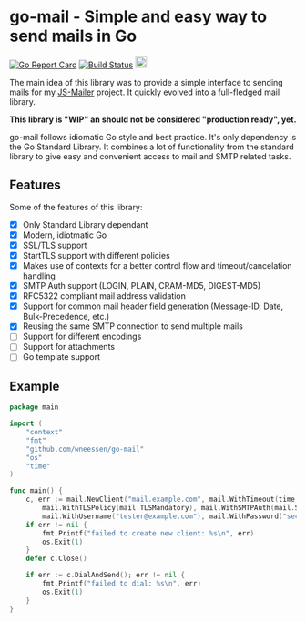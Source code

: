 # go-mail - Simple and easy way to send mails in Go

[![Go Report Card](https://goreportcard.com/badge/github.com/wneessen/go-mail)](https://goreportcard.com/report/github.com/wneessen/go-mail) [![Build Status](https://api.cirrus-ci.com/github/wneessen/go-mail.svg)](https://cirrus-ci.com/github/wneessen/go-mail) <a href="https://ko-fi.com/D1D24V9IX"><img src="https://uploads-ssl.webflow.com/5c14e387dab576fe667689cf/5cbed8a4ae2b88347c06c923_BuyMeACoffee_blue.png" height="20" alt="buy ma a coffee"></a>

The main idea of this library was to provide a simple interface to sending mails for
my [JS-Mailer](https://github.com/wneessen/js-mailer) project. It quickly evolved into a 
full-fledged mail library.

**This library is "WIP" an should not be considered "production ready", yet.**

go-mail follows idiomatic Go style and best practice. It's only dependency is the Go Standard Library.
It combines a lot of functionality from the standard library to give easy and convenient access to
mail and SMTP related tasks.

## Features
Some of the features of this library:
* [X] Only Standard Library dependant
* [X] Modern, idiotmatic Go
* [X] SSL/TLS support
* [X] StartTLS support with different policies
* [X] Makes use of contexts for a better control flow and timeout/cancelation handling
* [X] SMTP Auth support (LOGIN, PLAIN, CRAM-MD5, DIGEST-MD5)
* [X] RFC5322 compliant mail address validation
* [X] Support for common mail header field generation (Message-ID, Date, Bulk-Precedence, etc.)
* [X] Reusing the same SMTP connection to send multiple mails
* [ ] Support for different encodings
* [ ] Support for attachments
* [ ] Go template support

## Example
```go
package main

import (
	"context"
	"fmt"
	"github.com/wneessen/go-mail"
	"os"
	"time"
)

func main() {
	c, err := mail.NewClient("mail.example.com", mail.WithTimeout(time.Millisecond*500),
		mail.WithTLSPolicy(mail.TLSMandatory), mail.WithSMTPAuth(mail.SMTPAuthDigestMD5),
		mail.WithUsername("tester@example.com"), mail.WithPassword("secureP4ssW0rd!"))
	if err != nil {
		fmt.Printf("failed to create new client: %s\n", err)
		os.Exit(1)
	}
	defer c.Close()

	if err := c.DialAndSend(); err != nil {
		fmt.Printf("failed to dial: %s\n", err)
		os.Exit(1)
	}
}
```